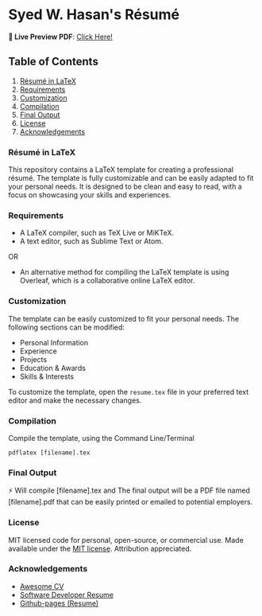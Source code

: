 # Syed W. Hasan's Résumé

**🔗 Live Preview PDF**: [Click Here!](https://github.com/swhasans/Resume/blob/8509205363de13875e1419ef83ea03887fd686e2/Syed%20W.%20Hasan%20-%20Software%20Engineer%20Resume.pdf)

## Table of Contents

1. [Résumé in LaTeX](#résumé-in-latex)
2. [Requirements](#requirements)
3. [Customization](#customization)
4. [Compilation](#compilation)
5. [Final Output](#final-output)
6. [License](#license)
7. [Acknowledgements](#acknowledgements)

### Résumé in LaTeX

This repository contains a LaTeX template for creating a professional résumé. The template is fully customizable and can be easily adapted to fit your personal needs. It is designed to be clean and easy to read, with a focus on showcasing your skills and experiences.

### Requirements

- A LaTeX compiler, such as TeX Live or MiKTeX.
- A text editor, such as Sublime Text or Atom.

OR
</br>

- An alternative method for compiling the LaTeX template is using Overleaf, which is a collaborative online LaTeX editor.

### Customization

The template can be easily customized to fit your personal needs. The following sections can be modified:

- Personal Information
- Experience
- Projects
- Education & Awards
- Skills & Interests

To customize the template, open the `resume.tex` file in your preferred text editor and make the necessary changes.

### Compilation

Compile the template, using the Command Line/Terminal

```
pdflatex [filename].tex
```

### Final Output

⚡ Will compile [filename].tex and The final output will be a PDF file named [filename].pdf that can be easily printed or emailed to potential employers.

### License

MIT licensed code for personal, open-source, or commercial use. Made available under the [MIT license](https://opensource.org/licenses/MIT). Attribution appreciated.

### Acknowledgements

- [Awesome CV](https://github.com/posquit0/Awesome-CV)
- [Software Developer Resume](https://github.com/sb2nov/resume)
- [Github-pages (Resume)](https://github.com/KnlnKS/KnlnKS)
